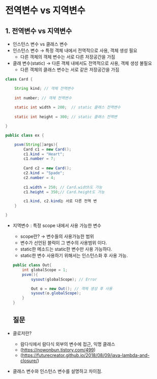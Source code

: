# 전역변수 vs 지역변수

## 1. 전역변수 vs 지역변수

- 인스턴스 변수 vs 클래스 변수
- 인스턴스 변수 → 특정 객체 내에서 전역적으로 사용, 객체 생성 필요
    - 다른 객체의 객체 변수는 서로 다른 저장공간을 가짐
- 클래 변수(static) → 다른 객체 내에서도 전역적으로 사용, 객체 생성 불필요
    - 다른 객체의 클래스 변수는 서로 같은 저장공간을 가짐
    

```java
class Card {

	String kind; // 객체 전역변수
	
	int number; // 객체 전역변수
	
	static int width = 200;  // static 클래스 전역변수
	
	static int height = 300; // static 클래스 전역변

}

public class ex {

	psvm(String[]args){
		Card c1 = new Card(); 
		c1.kind = "Heart"; 
		c1.number = 7; 
		
		Card c2 = new Card(); 
		c2.kind = "Spade"; 
		c2.number = 4; 
		
		c1.width = 250; // Card.width도 가능
		c1.height = 350;// Card.height도 가능

		c1.kind, c2.kind는 서로 다른 전역 변
	}

}
```

- 지역변수 : 특정 scope 내에서 사용 가능한 변수
    - scope란? → 변수들의 사용가능한 범위
    - 변수가 선언된 블럭이 그 변수의 사용범위 이다.
    - static한 메소드는 static한 변수만 사용 가능하다.
    - static한 변수 사용하기 위해서는 인스턴스화 후 사용 가능.
    
    ```java
    public class Out{
    	int globalScope = 1;
    	psvm(){
    		sysout(globalScope); // Error
    
    		Out o = new Out(); // 객체 생성 후 사용
    		sysout(o.globalScope);
    	}
    }
    ```

    ## 질문

- 클로저란?
    - 람다식에서 람다식 외부의 변수에 접근, 익명 클래스
    - (https://nowonbun.tistory.com/499)
    - (https://futurecreator.github.io/2018/08/09/java-lambda-and-closure/)
- 클래스 변수와 인스턴스 변수를 설명하고 차이점.
